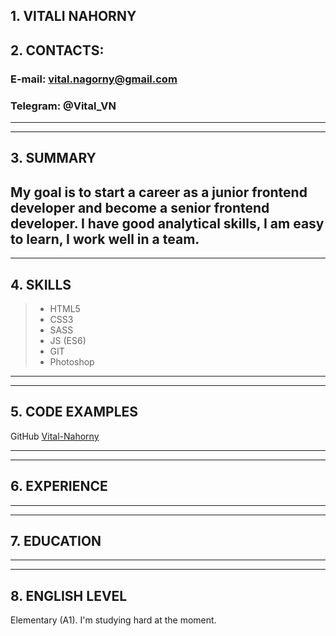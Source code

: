 ## 1. **VITALI NAHORNY**

## 2. CONTACTS:
### E-mail: vital.nagorny@gmail.com
### Telegram: @Vital_VN

----------
----------

## 3. SUMMARY
My goal is to start a career as a junior frontend developer and  become a senior frontend developer. 
I have good analytical skills, I am easy to learn, I work well in a team.
----------
----------

## 4. SKILLS
>* HTML5
>* CSS3
>* SASS
>* JS (ES6)
>* GIT
>* Photoshop

-----------
-----------

## 5. CODE EXAMPLES
GitHub [Vital-Nahorny](https://github.com/Vital-Nahorny)

-----------
-----------

## 6. EXPERIENCE

------------
------------

## 7. EDUCATION

------------
------------

## 8. ENGLISH LEVEL
Elementary (A1).  I'm studying hard at the moment.

